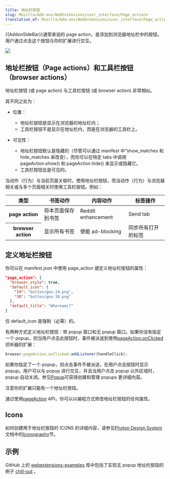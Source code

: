 ```yaml
---
title: 地址栏按钮
slug: Mozilla/Add-ons/WebExtensions/user_interface/Page_actions
translation_of: Mozilla/Add-ons/WebExtensions/user_interface/Page_actions
---
```

{{AddonSideBar}}通常来说的 page action，是添加到浏览器地址栏中的按钮。用户通过点击这个按钮与你的扩展进行交互。

![](address_bar_button.png)

## 地址栏按钮（Page actions）和工具栏按钮（browser actions）

地址栏按钮 (或 page action) 与工具栏按钮 (或 browser action) 非常相似。

其不同之处为：

- 位置：

  - 地址栏按钮是显示在浏览器的地址栏内；
  - 工具栏按钮不是显示在地址栏内，而是在浏览器的工具栏上。

- 可见性：

  - 地址栏按钮默认是隐藏的（尽管可以通过 manifest 中“show_matches 和 hide_matches 来改变），而你可以在特定 tabs 中调用 pageAction.show() 和 pageAction.hide() 来显示或隐藏它。
  - 工具栏按钮总是可见的。

当动作（行为）与当前页面关联时，使用地址栏按钮，而当动作（行为）与浏览器相关或与多个页面相关时使用工具栏按钮。例如：

<table class="fullwidth-table standard-table">
  <thead>
    <tr>
      <th scope="row">类型</th>
      <th scope="col">书签动作</th>
      <th scope="col">内容动作</th>
      <th scope="col">标签操作</th>
    </tr>
  </thead>
  <tbody>
    <tr>
      <th scope="row">page action</th>
      <td>将本页面保存到书签</td>
      <td>Reddit enhancement</td>
      <td>Send tab</td>
    </tr>
    <tr>
      <th scope="row">browser action</th>
      <td>显示所有书签</td>
      <td>使能 ad-blocking</td>
      <td>同步所有打开的标签</td>
    </tr>
  </tbody>
</table>

## 定义地址栏按钮

你可以在 manifest.json 中使用 page_action 键定义地址栏按钮的属性：

```json
"page_action": {
  "browser_style": true,
  "default_icon": {
    "19": "button/geo-19.png",
    "38": "button/geo-38.png"
  },
  "default_title": "Whereami?"
}
```

仅 default_icon 是强制（必需）的。

有两种方式定义地址栏按钮：带 popup 窗口和无 popup 窗口。如果你没有指定一个 popup，则当用户点击此按钮时，事件被派送到使用[pageAction.onClicked](/en-US/docs/Mozilla/Add-ons/WebExtensions/API/pageAction/onClicked)侦听器的扩展：

```js
browser.pageAction.onClicked.addListener(handleClick);
```

如果你指定了一个 popup，则点击事件不被派送，在用户点击按钮时显示 popup。用户可以与 popup 进行交互，并且当用户点击 popup 以外区域时，popup 自动关闭。参见[Popup](/en-US/Add-ons/WebExtensions/Popups)可获得创建和管理 popups 更详细内容。

注意你的扩展只能有一个地址栏按钮。

通过使用[pageAction](/en-US/docs/Mozilla/Add-ons/WebExtensions/API/pageAction) API，你可以以编程方式修改地址栏按钮的任何属性。

## Icons

如何创建用于地址栏按钮的 ICONS 的详细内容，请参见[Photon Design System](https://design.firefox.com/photon/index.html)文档中的[Iconography](https://design.firefox.com/photon/visuals/iconography.html)节。

## 示例

GitHub 上的 [webextensions-examples](https://github.com/mdn/webextensions-examples) 库中包括了实现无 popup 地址栏按钮的例子 [chill-out](https://github.com/mdn/webextensions-examples/tree/master/chill-out) 。
